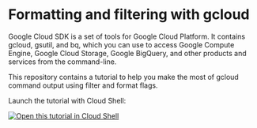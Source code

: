 # Formatting and filtering with gcloud

Google Cloud SDK is a set of tools for Google Cloud Platform. 
It contains gcloud, gsutil, and bq, which you can use to access Google Compute Engine, Google Cloud Storage, Google BigQuery, and other products and services from the command-line.

This repository contains a tutorial to help you make the most of gcloud command output using filter and format flags.

Launch the tutorial with Cloud Shell:

[![Open this tutorial in Cloud
Shell](http://gstatic.com/cloudssh/images/open-btn.png)](https://console.cloud.google.com/cloudshell/open?git_repo=https://github.com/sanguinecloud/filter-format-tutorial.git&page=editor&tutorial=tutorial.md)
